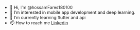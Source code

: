 - 👋 Hi, I’m @hossamFares180100
- 👀 I’m interested in mobile app development and deep learning.
- 🌱 I’m currently learning flutter and api
- 📫 How to reach me [Linkedin](https://www.linkedin.com/in/fady-maher-689a54202/)

<!---
hossamFares180100/hossamFares180100 is a ✨ special ✨ repository because its `README.md` (this file) appears on your GitHub profile.
You can click the Preview link to take a look at your changes.
--->
